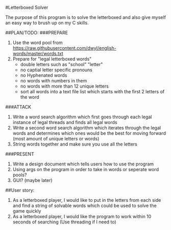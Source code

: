 #Letterboxed Solver

The purpose of this program is to solve the letterboxed and also give myself an easy way to brush up on my C skills.

##PLAN/TODO:
###PREPARE
1. Use the word pool from https://raw.githubusercontent.com/dwyl/english-words/master/words.txt
2. Prepare for "legal letterboxed words"
   - double letters such as "school" "letter"
   - no captial letter specific pronouns
   - no Hyphenated words
   - no words with numbers in them
   - no words with more than 12 unique letters
   - sort all words into a text file list which starts with the first 2 letters of the word
  
###ATTACK
1. Write a word search algorithm which first goes through each legal instance of legal threads and finds all legal words
2. Write a second word search algorithm which iterates through the legal words and determines which ones would be the best for moving forward (most amount of unique letters or words)
3. String words together and make sure you use all the letters


###PRESENT
1. Write a design document which tells users how to use the program
2. Using args on the program in order to take in words or seperate word pools?
3. GUI? (maybe later)

##User story:
1. As a letterboxed player, I would like to put in the letters from each side and find a string of solvable words which could be used to solve the game quickly
2. As a letterboxed player, I would like the program to work within 10 seconds of searching (Use threading if I need to)
